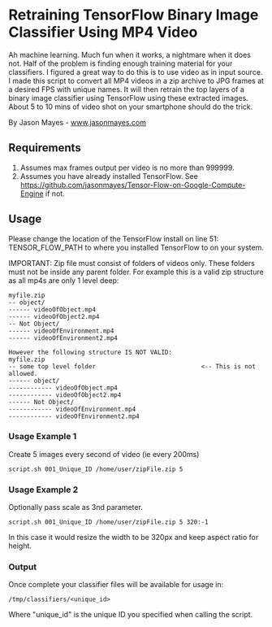 # Retraining TensorFlow Binary Image Classifier Using MP4 Video

Ah machine learning. Much fun when it works, a nightmare when it does not. Half of the problem is finding enough training material for your classifiers. I figured a great way to do this is to use video as in input source. I made this script to convert all MP4 videos in a zip archive to JPG frames at a desired FPS with unique names. It will then retrain the top layers of a binary image classifier using TensorFlow using these extracted images. About 5 to 10 mins of video shot on your smartphone should do the trick.

By Jason Mayes - www.jasonmayes.com


## Requirements
1. Assumes max frames output per video is no more than 999999.
2. Assumes you have already installed TensorFlow. See https://github.com/jasonmayes/Tensor-Flow-on-Google-Compute-Engine if not.


## Usage

Please change the location of the TensorFlow install on line 51: TENSOR_FLOW_PATH to where you installed TensorFlow to on your system.

IMPORTANT: Zip file must consist of folders of videos only. These folders must not be inside any parent folder. For example this is a valid zip structure as all mp4s are only 1 level deep:
```
myfile.zip
-- object/
------ videoOfObject.mp4
------ videoOfObject2.mp4
-- Not Object/
------ videoOfEnvironment.mp4
------ videoOfEnvironment2.mp4

However the following structure IS NOT VALID:
myfile.zip
-- some top level folder                             <-- This is not allowed.
------ object/
------------ videoOfObject.mp4
------------ videoOfObject2.mp4
------ Not Object/
------------ videoOfEnvironment.mp4
------------ videoOfEnvironment2.mp4
```

### Usage Example 1

Create 5 images every second of video (ie every 200ms)

```script.sh 001_Unique_ID /home/user/zipFile.zip 5```

### Usage Example 2 

Optionally pass scale as 3nd parameter.

```script.sh 001_Unique_ID /home/user/zipFile.zip 5 320:-1```

In this case it would resize the width to be 320px and keep aspect ratio for height.

### Output
Once complete your classifier files will  be available for usage in:

```
/tmp/classifiers/<unique_id>
```

Where "unique_id" is the unique ID you specified when calling the script.
